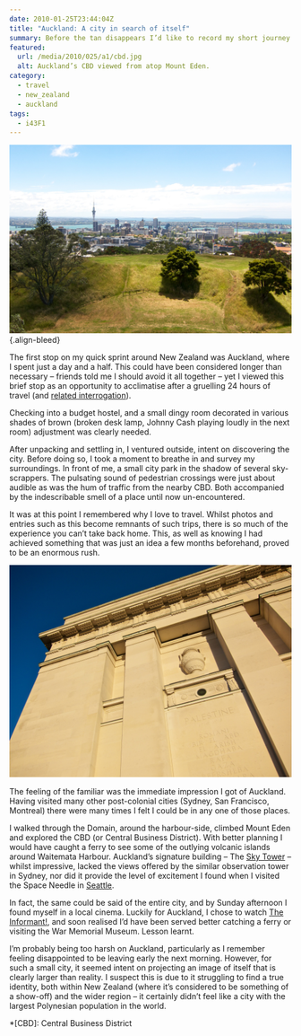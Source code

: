 ```yaml
---
date: 2010-01-25T23:44:04Z
title: "Auckland: A city in search of itself"
summary: Before the tan disappears I’d like to record my short journey across New Zealand and Australia. So over the next few days, I’ll describe how I ended the decade down-under.
featured:
  url: /media/2010/025/a1/cbd.jpg
  alt: Auckland’s CBD viewed from atop Mount Eden.
category:
  - travel
  - new_zealand
  - auckland
tags:
  - i43F1
---
```


![Auckland’s CBD viewed from atop Mount Eden.](../media/2010/025/a1/cbd.jpg "Auckland’s CBD viewed from atop Mount Eden.")
{.align-bleed}

The first stop on my quick sprint around New Zealand was Auckland, where I spent just a day and a half. This could have been considered longer than necessary – friends told me I should avoid it all together – yet I viewed this brief stop as an opportunity to acclimatise after a gruelling 24 hours of travel (and [related interrogation][1]).

Checking into a budget hostel, and a small dingy room decorated in various shades of brown (broken desk lamp, Johnny Cash playing loudly in the next room) adjustment was clearly needed.

After unpacking and settling in, I ventured outside, intent on discovering the city. Before doing so, I took a moment to breathe in and survey my surroundings. In front of me, a small city park in the shadow of several sky-scrappers. The pulsating sound of pedestrian crossings were just about audible as was the hum of traffic from the nearby CBD. Both accompanied by the indescribable smell of a place until now un-encountered.

It was at this point I remembered why I love to travel. Whilst photos and entries such as this become remnants of such trips, there is so much of the experience you can’t take back home. This, as well as knowing I had achieved something that was just an idea a few months beforehand, proved to be an enormous rush.

![A section of wall on the outside of the War Memorial Museum.](../media/2010/025/a1/war_memorial_museum.jpg "A section of wall on the outside of the War Memorial Museum, commemorating battles fought in Palestine during World War I.")

The feeling of the familiar was the immediate impression I got of Auckland. Having visited many other post-colonial cities (Sydney, San Francisco, Montreal) there were many times I felt I could be in any one of those places.

I walked through the Domain, around the harbour-side, climbed Mount Eden and explored the CBD (or Central Business District). With better planning I would have caught a ferry to see some of the outlying volcanic islands around Waitemata Harbour. Auckland’s signature building – The [Sky Tower][2] – whilst impressive, lacked the views offered by the similar observation tower in Sydney, nor did it provide the level of excitement I found when I visited the Space Needle in [Seattle][3].

In fact, the same could be said of the entire city, and by Sunday afternoon I found myself in a local cinema. Luckily for Auckland, I chose to watch [The Informant!][4], and soon realised I’d have been served better catching a ferry or visiting the War Memorial Museum. Lesson learnt.

I’m probably being too harsh on Auckland, particularly as I remember feeling disappointed to be leaving early the next morning. However, for such a small city, it seemed intent on projecting an image of itself that is clearly larger than reality. I suspect this is due to it struggling to find a true identity, both within New Zealand (where it’s considered to be something of a show-off) and the wider region – it certainly didn’t feel like a city with the largest Polynesian population in the world.

[1]: /2010/023/a1/lax/
[2]: https://en.wikipedia.org/wiki/Sky_Tower
[3]: /2008/280/a1/seattle/
[4]: https://www.imdb.com/title/tt1130080/

*[CBD]: Central Business District
